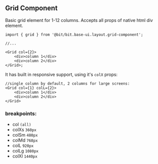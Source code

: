 ## Grid Component

Basic grid element for 1-12 columns.
Accepts all props of native html div element.

```tsx
import { grid } from '@bit/bit.base-ui.layout.grid-component';

//...

<Grid col={2}>
	<div>column 1</div>
	<div>column 2</div>
</Grid>;
```

It has built in responsive support, using it's `colX` props:

```tsx
//single column by default, 2 columns for large screens:
<Grid col={1} colL={2}>
	<div>column 1</div>
	<div>column 2</div>
</Grid>
```

### breakpoints:

-   col `(all)`
-   colXs `360px`
-   colSm `480px`
-   colMd `768px`
-   colL `920px`
-   colLg `1080px`
-   colXl `1440px`
